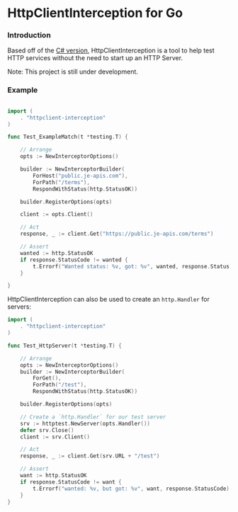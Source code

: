 # HttpClientInterception for Go

### Introduction

Based off of the [C# version](https://github.com/justeat/httpclient-interception), HttpClientInterception is a tool to help test HTTP services without the need to start up an HTTP Server.

Note: This project is still under development.

### Example

```go

import (
    . "httpclient-interception"
)

func Test_ExampleMatch(t *testing.T) {

    // Arrange
    opts := NewInterceptorOptions()

    builder := NewInterceptorBuilder(
        ForHost("public.je-apis.com"),
        ForPath("/terms"),
        RespondWithStatus(http.StatusOK))

    builder.RegisterOptions(opts)

    client := opts.Client()

    // Act
    response, _ := client.Get("https://public.je-apis.com/terms")

    // Assert
    wanted := http.StatusOK
    if response.StatusCode != wanted {
        t.Errorf("Wanted status: %v, got: %v", wanted, response.Status)
    }

}

```

HttpClientInterception can also be used to create an `http.Handler` for servers:

```go
import (
    . "httpclient-interception"
)

func Test_HttpServer(t *testing.T) {

	// Arrange
	opts := NewInterceptorOptions()
	builder := NewInterceptorBuilder(
		ForGet(),
		ForPath("/test"),
		RespondWithStatus(http.StatusOK))

	builder.RegisterOptions(opts)

	// Create a `http.Handler` for our test server
	srv := httptest.NewServer(opts.Handler())
	defer srv.Close()
	client := srv.Client()

	// Act
	response, _ := client.Get(srv.URL + "/test")

	// Assert
	want := http.StatusOK
	if response.StatusCode != want {
		t.Errorf("wanted: %v, but got: %v", want, response.StatusCode)
	}
}
```
